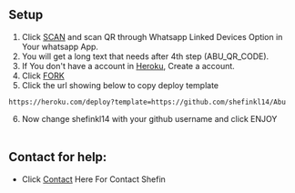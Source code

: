 ## Setup
1. Click [SCAN](https://replit.com/@Afx-Abu/ABU-SER-QR) and scan QR through Whatsapp Linked Devices Option in Your whatsapp App.
2. You will get a long text that needs after 4th step (ABU_QR_CODE).
3. If You don't have a account in [Heroku](https://signup.heroku.com/), Create a account.
4. Click [FORK](https://github.com/shefinkl14/Abu/fork)
5. Click the url showing below to copy deploy template
```
https://heroku.com/deploy?template=https://github.com/shefinkl14/Abu
``` 
6. Now change shefinkl14 with your github username and click ENJOY<br>
   <br>
## Contact for help:
   * Click [Contact](https://wa.me/+3584460006222?text=Need+Help🙂) Here For Contact Shefin
